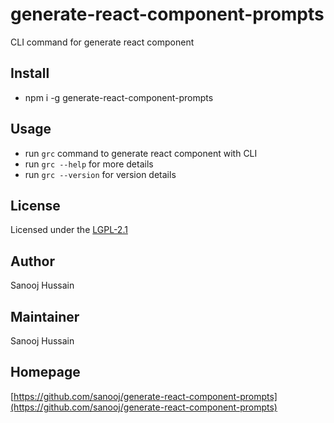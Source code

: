 # generate-react-component-prompts
CLI command for generate react component

## Install
* npm i -g generate-react-component-prompts 

## Usage
* run `grc` command to generate react component with CLI
* run `grc --help` for more details
* run `grc --version` for version details

## License
Licensed under the [LGPL-2.1](https://www.gnu.org/licenses/lgpl-2.1.html)

## Author
Sanooj Hussain

## Maintainer
Sanooj Hussain

## Homepage
[https://github.com/sanooj/generate-react-component-prompts](https://github.com/sanooj/generate-react-component-prompts)


